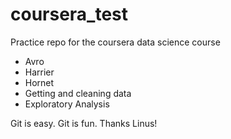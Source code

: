 # coursera_test
Practice repo for the coursera data science course

* Avro
* Harrier
* Hornet
* Getting and cleaning data
* Exploratory Analysis

Git is easy. Git is fun. Thanks Linus!
